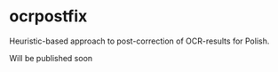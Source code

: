 # ocrpostfix
Heuristic-based approach to post-correction of OCR-results for Polish.

Will be published soon
